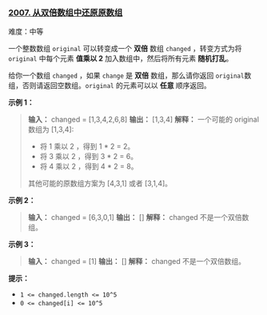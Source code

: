 ### [2007\. 从双倍数组中还原原数组](https://leetcode.cn/problems/find-original-array-from-doubled-array/)

难度：中等

一个整数数组 `original` 可以转变成一个 **双倍** 数组 `changed` ，转变方式为将 `original` 中每个元素 **值乘以 2** 加入数组中，然后将所有元素 **随机打乱**。

给你一个数组 `changed` ，如果 `change` 是 **双倍** 数组，那么请你返回 `original`数组，否则请返回空数组。`original` 的元素可以以 **任意** 顺序返回。

**示例 1：**

> **输入：** changed = [1,3,4,2,6,8]
> **输出：** [1,3,4]
> **解释：** 一个可能的 original 数组为 [1,3,4]:
>  
> - 将 1 乘以 2 ，得到 1 * 2 = 2。
> - 将 3 乘以 2 ，得到 3 * 2 = 6。
> - 将 4 乘以 2 ，得到 4 * 2 = 8。
>  
> 其他可能的原数组方案为 [4,3,1] 或者 [3,1,4]。

**示例 2：**

> **输入：** changed = [6,3,0,1]
> **输出：** []
> **解释：** changed 不是一个双倍数组。

**示例 3：**

> **输入：** changed = [1]
> **输出：** []
> **解释：** changed 不是一个双倍数组。

**提示：**

- `1 <= changed.length <= 10^5`
- `0 <= changed[i] <= 10^5`
